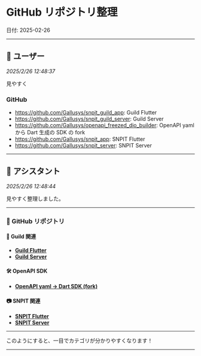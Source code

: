 # GitHub リポジトリ整理

日付: 2025-02-26

---

## 👤 ユーザー
*2025/2/26 12:48:37*

見やすく

### GitHub

- https://github.com/Gallusys/snpit_guild_app: Guild Flutter
- https://github.com/Gallusys/snpit_guild_server: Guild Server
- https://github.com/Gallusys/openapi_freezed_dio_builder: OpenAPI yaml から Dart 生成の SDK の fork
- https://github.com/Gallusys/snpit_app: SNPIT Flutter
- https://github.com/Gallusys/snpit_server: SNPIT Server

---

## 🤖 アシスタント
*2025/2/26 12:48:44*

見やすく整理しました。

---

### 📌 GitHub リポジトリ

#### 🏰 Guild 関連
- **[Guild Flutter](https://github.com/Gallusys/snpit_guild_app)**
- **[Guild Server](https://github.com/Gallusys/snpit_guild_server)**

#### 🛠 OpenAPI SDK
- **[OpenAPI yaml → Dart SDK (fork)](https://github.com/Gallusys/openapi_freezed_dio_builder)**

#### 📷 SNPIT 関連
- **[SNPIT Flutter](https://github.com/Gallusys/snpit_app)**
- **[SNPIT Server](https://github.com/Gallusys/snpit_server)**

---

このようにすると、一目でカテゴリが分かりやすくなります！

---
